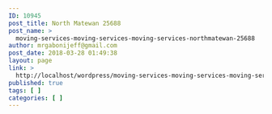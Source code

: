 ```yaml
---
ID: 10945
post_title: North Matewan 25688
post_name: >
  moving-services-moving-services-moving-services-northmatewan-25688
author: mrgabonijeff@gmail.com
post_date: 2018-03-28 01:49:38
layout: page
link: >
  http://localhost/wordpress/moving-services-moving-services-moving-services-northmatewan-25688/
published: true
tags: [ ]
categories: [ ]
---
```

